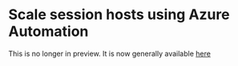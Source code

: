 # Scale session hosts using Azure Automation

This is no longer in preview. It is now generally available [here](https://aka.ms/wvdscale)
